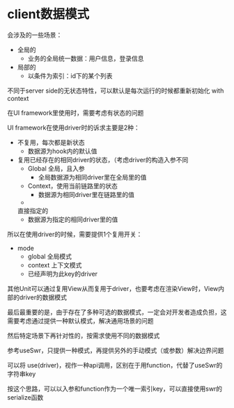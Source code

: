 # client数据模式

会涉及的一些场景：
- 全局的
  - 业务的全局统一数据：用户信息，登录信息
- 局部的
  - 以条件为索引：id下的某个列表

不同于server side的无状态特性，可以默认是每次运行的时候都重新初始化 with context

在UI framework里使用时，需要考虑有状态的问题

UI framework在使用driver时的诉求主要是2种：

- 不复用，每次都是新状态
  - 数据源为hook内的默认值
- 复用已经存在的相同driver的状态，（考虑driver的构造入参不同
  - Global 全局，且入参
    - 全局数据源为相同driver里在全局里的值
  - Context，使用当前链路里的状态
    - 数据源为相同driver里在链路里的值
  - 
   直接指定的
    - 数据源为指定的相同driver里的值

所以在使用driver的时候，需要提供1个复用开关：

- mode
  - global 全局模式
  - context 上下文模式
  - <designator> 已经声明为此key的driver

其他Unit可以通过复用View从而复用于driver，也要考虑在渲染View时，View内部的driver的数据模式

最后最重要的是，由于存在了多种可选的数据模式，一定会对开发者造成负担，这需要考虑通过提供一种默认模式，解决通用场景的问题

然后特定场景下再针对性的，按需求使用不同的数据模式

参考useSwr，只提供一种模式，再提供另外的手动模式（或参数）解决边界问题

可以将 use(driver)，视作一种api调用，区别在于用function，代替了useSwr的字符串key

按这个思路，可以以入参和function作为一个唯一索引key，可以直接使用swr的serialize函数